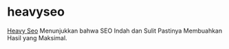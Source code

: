 # heavyseo
<a href="http://www.seriuseo.com">Heavy Seo</a> Menunjukkan bahwa SEO Indah dan Sulit Pastinya Membuahkan Hasil yang Maksimal.
